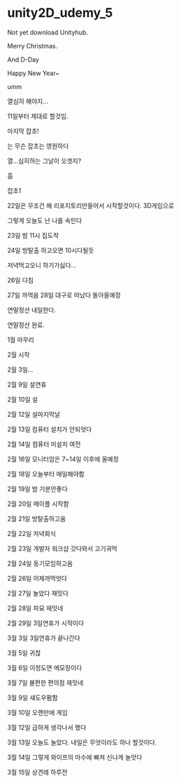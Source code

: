 # unity2D_udemy_5

Not yet download Unityhub.

Merry Christmas.

And D-Day

Happy New Year~

umm

열심히 해야지...

11일부터 제대로 할것임.

마지막 잡초!

는 무슨 잡초는 영원하다

열...심히하는 그날이 오겟지?

흠

잡초1

22일은 무조건 해 리포지토리만들어서 시작할것이다. 3D게임으로

그렇게 오늘도 난 나를 속인다

23일 밤 11시 집도착

24일 방탈출 하고오면 10시다될듯

저녁먹고오니 하기가싫다...

26일 다침

27일 까먹음 28일 대구로 떠났다 돌아올예정

연말정산 내일한다.

연말정산 완료.

1월 마무리

2월 시작

2월 3일...

2월 9일 설연휴

2월 10일 설

2월 12일 설마지막날

2월 13일 컴퓨터 설치가 안되엇다

2월 14일 컴퓨터 미설치 여전

2월 16일 모니터암은 7~14일 이후에 올예정

2월 18일 오늘부터 매일해야함

2월 19일 밤 기분안좋다

2월 20일 메이플 시작함

2월 21일 방탈출하고옴

2월 22일 저녁회식

2월 23일 개발자 워크샵 갓다와서 고기궈먹

2월 24일 동기모임하고옴

2월 26일 어제까먹엇다

2월 27일 놀았다 재밋다

2월 28일 파묘 재밋네

2월 29일 3일연휴가 시작이다

3월 3일 3일연휴가 끝나간다

3월 5일 귀찮

3월 6일 이정도면 메모장이다

3월 7일 불편한 편의점 재밋네

3월 9일 섀도우펌함

3월 10일 오랜만에 게임

3월 12일 급하게 생각나서 했다

3월 13일 오늘도 놀았다. 내일은 무엇이라도 하나 할것이다.

3월 14일 그렇게 와이프의 마수에 빠져 신나게 놀앗다

3월 15일 상견례 하루전
